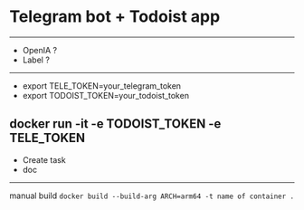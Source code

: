 # Telegram bot + Todoist app
----------------------------

- OpenIA ? 
- Label ? 

--------------------------------
- export TELE_TOKEN=your_telegram_token
- export TODOIST_TOKEN=your_todoist_token

docker run -it -e TODOIST_TOKEN -e TELE_TOKEN <docker image>
-------------------------------

- Create task 
- doc 

--------------------------

manual build 
``` docker build --build-arg ARCH=arm64 -t name of container . ```